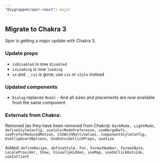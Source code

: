 ```yaml
---
"@vygruppen/spor-react": major
---
```


## Migrate to Chakra 3

Spor is getting a major update with Chakra 3.

### Update props
* `isDisabled` is now `disabled`
* `isLoading` is now `loading`
* `sx` and `__css` is gone, use `css` or `style` instead

### Updated components
* `Dialog` replaces `Modal` - And all sizes and placements are now available from the same component

### Externals from Chakra:
Removed (as they have been removed from Chakra): `DarkMode, LightMode, defineStyleConfig, useColorModePreference, useMergeRefs, usePreferReducedMotion, CSSWithMultiValues, ComponentStyleConfig, UseClipboardOptions, UseOutsideClickProps, useSize`

Added: `defineRecipe, defineStyle, For, FormatNumber, FormatByte, LocaleProvider, Show, VisuallyHidden, useMap, useOnClickOutside, useIsClient`

